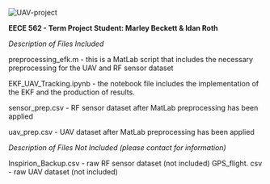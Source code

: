 ![UAV-project](https://github.com/marleybeckett/UAVLocalization/assets/45772056/cfaeb9fa-248f-42d2-865a-a62ba325f88f)

**EECE 562 - Term Project
Student: Marley Beckett & Idan Roth**

*Description of Files Included*

preprocessing_efk.m - this is a MatLab script that includes the necessary preprocessing for the UAV and RF sensor dataset

EKF_UAV_Tracking.ipynb - the notebook file includes the implementation of the EKF and the production of results.

sensor_prep.csv - RF sensor dataset after MatLab preprocessing has been applied

uav_prep.csv - UAV dataset after MatLab preprocessing has been applied


*Description of Files Not Included (please contact for information)*

Inspirion_Backup.csv - raw RF sensor dataset (not included)
GPS_flight. csv - raw UAV dataset (not included) 
